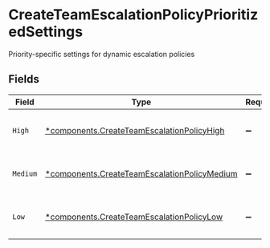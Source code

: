 # CreateTeamEscalationPolicyPrioritizedSettings

Priority-specific settings for dynamic escalation policies


## Fields

| Field                                                                                                       | Type                                                                                                        | Required                                                                                                    | Description                                                                                                 |
| ----------------------------------------------------------------------------------------------------------- | ----------------------------------------------------------------------------------------------------------- | ----------------------------------------------------------------------------------------------------------- | ----------------------------------------------------------------------------------------------------------- |
| `High`                                                                                                      | [*components.CreateTeamEscalationPolicyHigh](../../models/components/createteamescalationpolicyhigh.md)     | :heavy_minus_sign:                                                                                          | Settings for HIGH priority alerts                                                                           |
| `Medium`                                                                                                    | [*components.CreateTeamEscalationPolicyMedium](../../models/components/createteamescalationpolicymedium.md) | :heavy_minus_sign:                                                                                          | Settings for MEDIUM priority alerts                                                                         |
| `Low`                                                                                                       | [*components.CreateTeamEscalationPolicyLow](../../models/components/createteamescalationpolicylow.md)       | :heavy_minus_sign:                                                                                          | Settings for LOW priority alerts                                                                            |